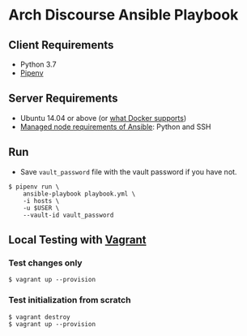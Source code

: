 # Arch Discourse Ansible Playbook

## Client Requirements

- Python 3.7
- [Pipenv](https://github.com/pypa/pipenv)

## Server Requirements

- Ubuntu 14.04 or above (or [what Docker supports](https://docs.docker.com/install/linux/docker-ce/ubuntu/#os-requirements))
- [Managed node requirements of Ansible](https://docs.ansible.com/ansible/latest/installation_guide/intro_installation.html#managed-node-requirements): Python and SSH

## Run

- Save `vault_password` file with the vault password if you have not.

```shell
$ pipenv run \
    ansible-playbook playbook.yml \
    -i hosts \
    -u $USER \
    --vault-id vault_password
```

## Local Testing with [Vagrant](https://www.vagrantup.com)

### Test changes only

```shell
$ vagrant up --provision
```

### Test initialization from scratch

```shell
$ vagrant destroy
$ vagrant up --provision
```
